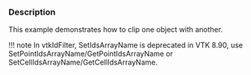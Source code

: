 ### Description

This example demonstrates how to clip one object with another.

!!! note
    In vtkIdFilter, SetIdsArrayName is deprecated in VTK 8.90, use SetPointIdsArrayName/GetPointIdsArrayName or SetCellIdsArrayName/GetCellIdsArrayName.
